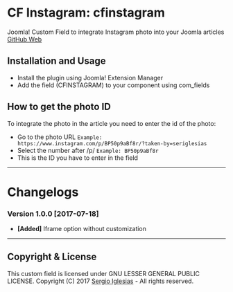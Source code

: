 # CF Instagram: cfinstagram
Joomla! Custom Field to integrate Instagram photo into your Joomla articles
[GitHub Web](https://sergiois.github.io/cfinstagram.html "CF Instagram")

## Installation and Usage
* Install the plugin using Joomla! Extension Manager
* Add the field (CFINSTAGRAM) to your component using com_fields

## How to get the photo ID
To integrate the photo in the article you need to enter the id of the photo:
* Go to the photo URL
`Example: https://www.instagram.com/p/BP50p9aBf8r/?taken-by=seriglesias`
* Select the number after /p/
`Example: BP50p9aBf8r`
* This is the ID you have to enter in the field

* * *

# Changelogs

### Version 1.0.0 [2017-07-18]
* **[Added]** Iframe option without customization

* * *

## Copyright & License
This custom field is licensed under GNU LESSER GENERAL PUBLIC LICENSE.
Copyright (C) 2017 [Sergio Iglesias](https://sergioiglesias.net) - All rights reserved.